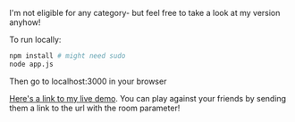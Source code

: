 I'm not eligible for any category- but feel free to take a look at my version anyhow!

To run locally:

```bash
npm install # might need sudo
node app.js
```

Then go to localhost:3000 in your browser 

[Here's a link to my live demo](https://codelympics.io/projects/1/demo). You can play against your friends by sending them a link to the url with the room parameter!
